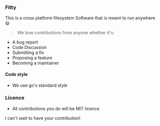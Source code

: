 ### Fitty

This is a cross platform filesystem Software that is meant to run anywhere 😃

> We love contributions from anyone  whether it's:

- A bug report
- Code Discussion
- Submitting a fix
- Proposing a feature
- Becoming a maintainer



#### Code style

- We use go's standard style

### Licence

- All contributions you do will be MIT licence



I can't wait to have your contribution!
